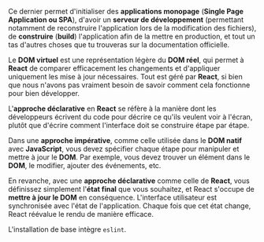 Ce dernier permet d'initialiser des **applications monopage** (**Single Page Application ou SPA**), d'avoir un **serveur de développement** (permettant notamment de reconstruire l'application lors de la modification des fichiers), de **construire** (**build**) l'application afin de la mettre en production, et tout un tas d'autres choses que tu trouveras sur la documentation officielle.

Le **DOM virtuel** est une représentation légère du **DOM réel**, qui permet à **React** de comparer efficacement les changements et d'appliquer uniquement les mise à jour nécessaires. Tout est géré par **React**, si bien que nous n'avons pas vraiment besoin de savoir comment cela fonctionne pour bien développer.

L'**approche déclarative** en **React** se réfère à la manière dont les développeurs écrivent du code pour décrire ce qu'ils veulent voir à l'écran, plutôt que d'écrire comment l'interface doit se construire étape par étape.

Dans une **approche impérative**, comme celle utilisée dans le **DOM natif** avec **JavaScript**, vous devez spécifier chaque étape pour manipuler et mettre à jour le **DOM**. Par exemple, vous devez trouver un élément dans le **DOM**, le modifier, ajouter des événements, etc.

En revanche, avec une **approche déclarative** comme celle de **React**, vous définissez simplement l'**état final** que vous souhaitez, et React s'occupe de **mettre à jour le DOM** en conséquence. L'interface utilisateur est synchronisée avec l'état de l'application. Chaque fois que cet état change, React réévalue le rendu de manière efficace.

L'installation de base intègre `eslint`.